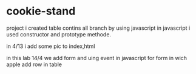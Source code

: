 # cookie-stand
project 
i created table contins all branch by using javascript 
in javascript i used constructor and prototype methode.

in 4/13
i add some pic to index,html

in this lab 14/4 we add form and uing event in javascript for form in wich apple add row in table 